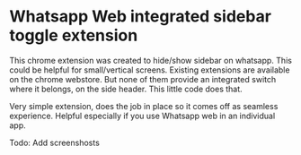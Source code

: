 # Whatsapp Web integrated sidebar toggle extension

This chrome extension was created to hide/show sidebar on whatsapp. This could be helpful for small/vertical screens.
Existing extensions are available on the chrome webstore. But none of them provide an integrated switch where it belongs, on the side header.
This little code does that.

Very simple extension, does the job in place so it comes off as seamless experience.
Helpful especially if you use Whatsapp web in an individual app.

Todo: Add screenshosts
